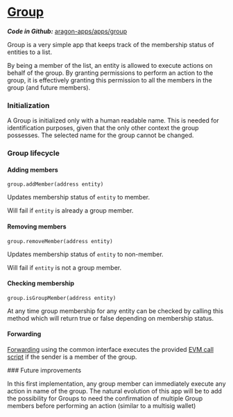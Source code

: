 # [Group](https://github.com/aragon/aragon-apps/tree/master/apps/group)

_**Code in Github:**_ [aragon-apps/apps/group](https://github.com/aragon/aragon-apps/tree/master/apps/group)

Group is a very simple app that keeps track of the membership status of entities to a list.

By being a member of the list, an entity is allowed to execute actions on behalf of the group. By granting permissions to perform an action to the group, it is effectively granting this permission to all the members in the group (and future members).

### Initialization

A Group is initialized only with a human readable name. This is needed for identification purposes, given that the only other context the group possesses. The selected name for the group cannot be changed.

### Group lifecycle

#### Adding members
```
group.addMember(address entity)
```

Updates membership status of `entity` to member.

Will fail if `entity` is already a group member.

#### Removing members
```
group.removeMember(address entity)
```

Updates membership status of `entity` to non-member.

Will fail if `entity` is not a group member.

#### Checking membership

```
group.isGroupMember(address entity)
```

At any time group membership for any entity can be checked by calling this method which will return true or false depending on membership status.

#### Forwarding

[Forwarding](../../documentation/aragonOS/#forwarders) using the common interface executes the provided [EVM call script](../../documentation/aragonOS/#evm-call-script) if the sender is a member of the group.

### Future improvements

In this first implementation, any group member can immediately execute any action in name of the group. The natural evolution of this app will be to add the possibility for Groups to need the confirmation of multiple Group members before performing an action (similar to a multisig wallet)
